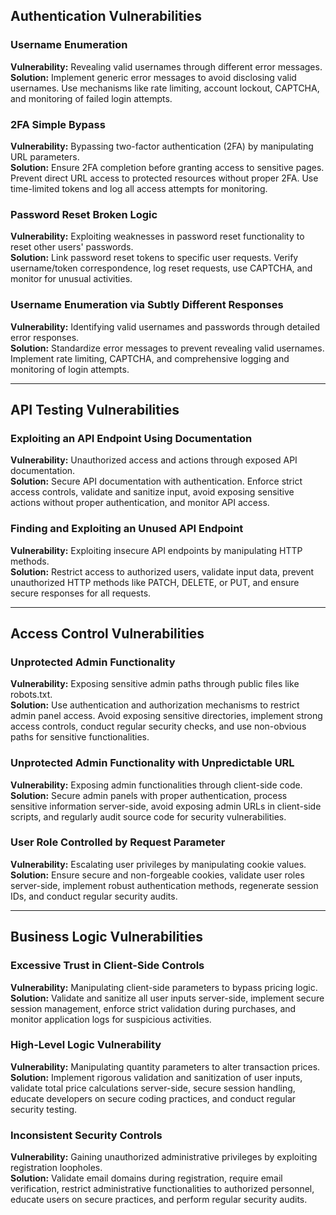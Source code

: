 ## Authentication Vulnerabilities

### Username Enumeration

**Vulnerability:** Revealing valid usernames through different error messages.  
**Solution:** Implement generic error messages to avoid disclosing valid usernames. Use mechanisms like rate limiting, account lockout, CAPTCHA, and monitoring of failed login attempts.

### 2FA Simple Bypass

**Vulnerability:** Bypassing two-factor authentication (2FA) by manipulating URL parameters.  
**Solution:** Ensure 2FA completion before granting access to sensitive pages. Prevent direct URL access to protected resources without proper 2FA. Use time-limited tokens and log all access attempts for monitoring.

### Password Reset Broken Logic

**Vulnerability:** Exploiting weaknesses in password reset functionality to reset other users' passwords.  
**Solution:** Link password reset tokens to specific user requests. Verify username/token correspondence, log reset requests, use CAPTCHA, and monitor for unusual activities.

### Username Enumeration via Subtly Different Responses

**Vulnerability:** Identifying valid usernames and passwords through detailed error responses.  
**Solution:** Standardize error messages to prevent revealing valid usernames. Implement rate limiting, CAPTCHA, and comprehensive logging and monitoring of login attempts.

---

## API Testing Vulnerabilities

### Exploiting an API Endpoint Using Documentation

**Vulnerability:** Unauthorized access and actions through exposed API documentation.  
**Solution:** Secure API documentation with authentication. Enforce strict access controls, validate and sanitize input, avoid exposing sensitive actions without proper authentication, and monitor API access.

### Finding and Exploiting an Unused API Endpoint

**Vulnerability:** Exploiting insecure API endpoints by manipulating HTTP methods.  
**Solution:** Restrict access to authorized users, validate input data, prevent unauthorized HTTP methods like PATCH, DELETE, or PUT, and ensure secure responses for all requests.

---

## Access Control Vulnerabilities

### Unprotected Admin Functionality

**Vulnerability:** Exposing sensitive admin paths through public files like robots.txt.  
**Solution:** Use authentication and authorization mechanisms to restrict admin panel access. Avoid exposing sensitive directories, implement strong access controls, conduct regular security checks, and use non-obvious paths for sensitive functionalities.

### Unprotected Admin Functionality with Unpredictable URL

**Vulnerability:** Exposing admin functionalities through client-side code.  
**Solution:** Secure admin panels with proper authentication, process sensitive information server-side, avoid exposing admin URLs in client-side scripts, and regularly audit source code for security vulnerabilities.

### User Role Controlled by Request Parameter

**Vulnerability:** Escalating user privileges by manipulating cookie values.  
**Solution:** Ensure secure and non-forgeable cookies, validate user roles server-side, implement robust authentication methods, regenerate session IDs, and conduct regular security audits.

---

## Business Logic Vulnerabilities

### Excessive Trust in Client-Side Controls

**Vulnerability:** Manipulating client-side parameters to bypass pricing logic.  
**Solution:** Validate and sanitize all user inputs server-side, implement secure session management, enforce strict validation during purchases, and monitor application logs for suspicious activities.

### High-Level Logic Vulnerability

**Vulnerability:** Manipulating quantity parameters to alter transaction prices.  
**Solution:** Implement rigorous validation and sanitization of user inputs, validate total price calculations server-side, secure session handling, educate developers on secure coding practices, and conduct regular security testing.

### Inconsistent Security Controls

**Vulnerability:** Gaining unauthorized administrative privileges by exploiting registration loopholes.  
**Solution:** Validate email domains during registration, require email verification, restrict administrative functionalities to authorized personnel, educate users on secure practices, and perform regular security audits.
